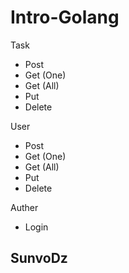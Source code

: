 # Intro-Golang
 
Task
- Post
- Get (One)
- Get (All)
- Put
- Delete

User
- Post
- Get (One)
- Get (All)
- Put
- Delete

Auther
 - Login

## SunvoDz ##
